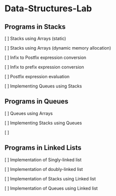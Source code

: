 # Data-Structures-Lab

## Programs in Stacks

<p>[ ] Stacks using Arrays (static)</p>
<p>[ ] Stacks using Arrays (dynamic memory allocation)</p>
<p>[ ] Infix to Postfix expression conversion</p>
<p>[ ] Infix to prefix expression conversion</p>
<p>[ ] Postfix expression evaluation</p>
<p>[ ] Implementing Queues using Stacks</p>


## Programs in Queues

<p>[ ] Queues using Arrays</p>
<p>[ ] Implementing Stacks using Queues</p>
<p>[ ]</p>


## Programs in Linked Lists

<p>[ ] Implementation of Singly-linked list</p>
<p>[ ] Implementation of doubly-linked list</p>
<p>[ ] Implementation of Stacks using Linked list</p>
<p>[ ] Implementation of Queues using Linked list</p>
